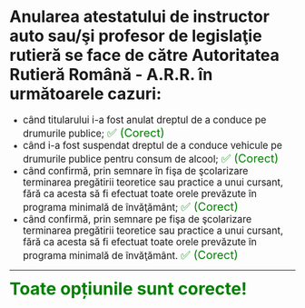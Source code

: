 # Anularea atestatului de instructor auto sau/şi profesor de legislaţie rutieră se face de către Autoritatea Rutieră Română - A.R.R. în următoarele cazuri:

- <span style="font-size: larger;">când titularului i-a fost anulat dreptul de a conduce pe drumurile publice; <span style="color: green; font-size: larger;">✅ (Corect)</span></span>
- <span style="font-size: larger;">când i-a fost suspendat dreptul de a conduce vehicule pe drumurile publice pentru consum de alcool; <span style="color: green; font-size: larger;">✅ (Corect)</span></span>
- <span style="font-size: larger;">când confirmă, prin semnare în fişa de şcolarizare terminarea pregătirii teoretice sau practice a unui cursant, fără ca acesta să fi efectuat toate orele prevăzute în programa minimală de învăţământ; <span style="color: green; font-size: larger;">✅ (Corect)</span></span>
- <span style="font-size: larger;">când confirmă, prin semnare pe fişa de şcolarizare terminarea pregătirii teoretice sau practice a unui cursant, fără ca acesta să fi efectuat toate orele prevăzute în programa minimală de învăţământ. <span style="color: green; font-size: larger;">✅ (Corect)</span></span>

---

<span style="font-size: 30px; font-weight: bold;">**<span style="color: green;">Toate opțiunile sunt corecte!</span>**</span>